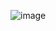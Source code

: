 ![image](https://github.com/ISHA-2112/ISHA-DESAI-ISS-ASSIGNMENT/assets/89999331/fff800a9-fe66-45c4-9453-531ba2ea5d89)

